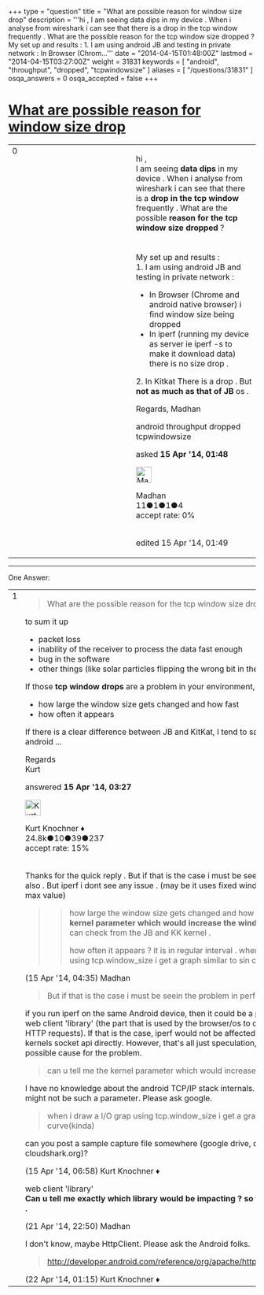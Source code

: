 +++
type = "question"
title = "What are possible reason for window size drop"
description = '''hi ,  I am seeing data dips in my device . When i analyse from wireshark i can see that there is a drop in the tcp window frequently . What are the possible reason for the tcp window size dropped ? My set up and results :  1. I am using android JB and testing in private network :   In Browser (Chrom...'''
date = "2014-04-15T01:48:00Z"
lastmod = "2014-04-15T03:27:00Z"
weight = 31831
keywords = [ "android", "throughput", "dropped", "tcpwindowsize" ]
aliases = [ "/questions/31831" ]
osqa_answers = 0
osqa_accepted = false
+++

<div class="headNormal">

# [What are possible reason for window size drop](/questions/31831/what-are-possible-reason-for-window-size-drop)

</div>

<div id="main-body">

<div id="askform">

<table id="question-table" style="width:100%;"><colgroup><col style="width: 50%" /><col style="width: 50%" /></colgroup><tbody><tr class="odd"><td style="width: 30px; vertical-align: top"><div class="vote-buttons"><div id="post-31831-score" class="post-score" title="current number of votes">0</div><div id="favorite-count" class="favorite-count"></div></div></td><td><div id="item-right"><div class="question-body"><p>hi ,<br />
I am seeing <strong>data dips</strong> in my device . When i analyse from wireshark i can see that there is a <strong>drop in the tcp window</strong> frequently . What are the possible <strong>reason for the tcp window size dropped</strong> ?<br />
<br />
<br />
My set up and results :<br />
1. I am using android JB and testing in private network :</p><ul><li>In Browser (Chrome and android native browser) i find window size being dropped</li><li>In iperf (running my device as server ie iperf -s to make it download data) there is no size drop .<br />
</li></ul>2. In Kitkat There is a drop . But <strong>not as much as that of JB</strong> os .<p>Regards, Madhan</p></div><div id="question-tags" class="tags-container tags">android throughput dropped tcpwindowsize</div><div id="question-controls" class="post-controls"></div><div class="post-update-info-container"><div class="post-update-info post-update-info-user"><p>asked <strong>15 Apr '14, 01:48</strong></p><img src="https://secure.gravatar.com/avatar/5cc66aa833a55d252d14fcafde02af36?s=32&amp;d=identicon&amp;r=g" class="gravatar" width="32" height="32" alt="Madhan&#39;s gravatar image" /><p>Madhan<br />
<span class="score" title="11 reputation points">11</span><span title="1 badges"><span class="badge1">●</span><span class="badgecount">1</span></span><span title="1 badges"><span class="silver">●</span><span class="badgecount">1</span></span><span title="4 badges"><span class="bronze">●</span><span class="badgecount">4</span></span><br />
<span class="accept_rate" title="Rate of the user&#39;s accepted answers">accept rate:</span> <span title="Madhan has no accepted answers">0%</span> </br></br></p></div><div class="post-update-info post-update-info-edited"><p>edited 15 Apr '14, 01:49</p></div></div><div id="comments-container-31831" class="comments-container"></div><div id="comment-tools-31831" class="comment-tools"></div><div class="clear"></div><div id="comment-31831-form-container" class="comment-form-container"></div><div class="clear"></div></div></td></tr></tbody></table>

------------------------------------------------------------------------

<div class="tabBar">

<span id="sort-top"></span>

<div class="headQuestions">

One Answer:

</div>

</div>

<span id="31836"></span>

<div id="answer-container-31836" class="answer">

<table style="width:100%;"><colgroup><col style="width: 50%" /><col style="width: 50%" /></colgroup><tbody><tr class="odd"><td style="width: 30px; vertical-align: top"><div class="vote-buttons"><div id="post-31836-score" class="post-score" title="current number of votes">1</div></div></td><td><div class="item-right"><div class="answer-body"><blockquote><p>What are the possible reason for the tcp window size dropped ?</p></blockquote><p>to sum it up</p><ul><li>packet loss</li><li>inability of the receiver to process the data fast enough</li><li>bug in the software</li><li>other things (like solar particles flipping the wrong bit in the TCP header)</li></ul><p>If those <strong>tcp window drops</strong> are a problem in your environment, depends on</p><ul><li>how large the window size gets changed and how fast</li><li>how often it appears</li></ul><p>If there is a clear difference between JB and KitKat, I tend to say: Could be a bug in android ...</p><p>Regards<br />
Kurt</p></div><div class="answer-controls post-controls"></div><div class="post-update-info-container"><div class="post-update-info post-update-info-user"><p>answered <strong>15 Apr '14, 03:27</strong></p><img src="https://secure.gravatar.com/avatar/23b7bf5b13bc2c98b2e8aa9869ca5d75?s=32&amp;d=identicon&amp;r=g" class="gravatar" width="32" height="32" alt="Kurt%20Knochner&#39;s gravatar image" /><p>Kurt Knochner ♦<br />
<span class="score" title="24767 reputation points"><span>24.8k</span></span><span title="10 badges"><span class="badge1">●</span><span class="badgecount">10</span></span><span title="39 badges"><span class="silver">●</span><span class="badgecount">39</span></span><span title="237 badges"><span class="bronze">●</span><span class="badgecount">237</span></span><br />
<span class="accept_rate" title="Rate of the user&#39;s accepted answers">accept rate:</span> <span title="Kurt Knochner has 344 accepted answers">15%</span> </br></br></p></div></div><div id="comments-container-31836" class="comments-container"><span id="31837"></span><div id="comment-31837" class="comment"><div id="post-31837-score" class="comment-score"></div><div class="comment-text"><p>Thanks for the quick reply . But if that is the case i must be seein the problem in perf also . But iperf i dont see any issue . (may be it uses fixed window size or set some max value)</p><blockquote><blockquote><p>how large the window size gets changed and how fast <strong>can u tell me the kernel parameter which would increase the window size ?</strong> so that i can check from the JB and KK kernel .</p><p>how often it appears ? it is in regular interval . when i draw a I/O grap using tcp.window_size i get a graph similar to sin curve(kinda)</p></blockquote></blockquote></div><div id="comment-31837-info" class="comment-info"><span class="comment-age">(15 Apr '14, 04:35)</span> Madhan</div></div><span id="31841"></span><div id="comment-31841" class="comment"><div id="post-31841-score" class="comment-score"></div><div class="comment-text"><blockquote><p>But if that is the case i must be seein the problem in perf</p></blockquote><p>if you run iperf on the same Android device, then it could be a problem within the web client 'library' (the part that is used by the browser/os to create/send/receive HTTP requests). If that is the case, iperf would not be affected, as iperf is calling the kernels socket api directly. However, that's all just speculation, as it's only one possible cause for the problem.</p><blockquote><p>can u tell me the kernel parameter which would increase the window size ?</p></blockquote><p>I have no knowledge about the android TCP/IP stack internals. So, there might or might not be such a parameter. Please ask google.</p><blockquote><p>when i draw a I/O grap using tcp.window_size i get a graph similar to sin curve(kinda)</p></blockquote><p>can you post a sample capture file somewhere (google drive, dropbox, cloudshark.org)?</p></div><div id="comment-31841-info" class="comment-info"><span class="comment-age">(15 Apr '14, 06:58)</span> Kurt Knochner ♦</div></div><span id="32046"></span><div id="comment-32046" class="comment"><div id="post-32046-score" class="comment-score"></div><div class="comment-text"><p>web client 'library'<br />
<strong>Can u tell me exactly which library would be impacting ? so that i can check that .</strong></p></div><div id="comment-32046-info" class="comment-info"><span class="comment-age">(21 Apr '14, 22:50)</span> Madhan</div></div><span id="32047"></span><div id="comment-32047" class="comment"><div id="post-32047-score" class="comment-score"></div><div class="comment-text"><p>I don't know, maybe HttpClient. Please ask the Android folks.</p><blockquote><p><a href="http://developer.android.com/reference/org/apache/http/client/HttpClient.html">http://developer.android.com/reference/org/apache/http/client/HttpClient.html</a></p></blockquote></div><div id="comment-32047-info" class="comment-info"><span class="comment-age">(22 Apr '14, 01:15)</span> Kurt Knochner ♦</div></div></div><div id="comment-tools-31836" class="comment-tools"></div><div class="clear"></div><div id="comment-31836-form-container" class="comment-form-container"></div><div class="clear"></div></div></td></tr></tbody></table>

</div>

<div class="paginator-container-left">

</div>

</div>

</div>

